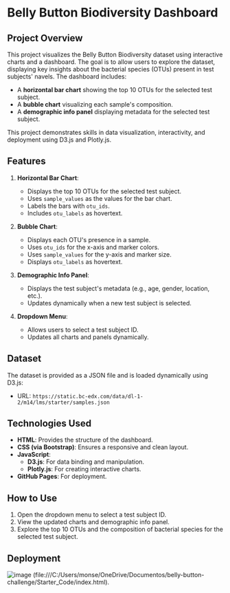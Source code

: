# Belly Button Biodiversity Dashboard

## Project Overview
This project visualizes the Belly Button Biodiversity dataset using interactive charts and a dashboard. The goal is to allow users to explore the dataset, displaying key insights about the bacterial species (OTUs) present in test subjects' navels. The dashboard includes:

- A **horizontal bar chart** showing the top 10 OTUs for the selected test subject.
- A **bubble chart** visualizing each sample's composition.
- A **demographic info panel** displaying metadata for the selected test subject.

This project demonstrates skills in data visualization, interactivity, and deployment using D3.js and Plotly.js.

## Features
1. **Horizontal Bar Chart**:
   - Displays the top 10 OTUs for the selected test subject.
   - Uses `sample_values` as the values for the bar chart.
   - Labels the bars with `otu_ids`.
   - Includes `otu_labels` as hovertext.

2. **Bubble Chart**:
   - Displays each OTU's presence in a sample.
   - Uses `otu_ids` for the x-axis and marker colors.
   - Uses `sample_values` for the y-axis and marker size.
   - Displays `otu_labels` as hovertext.

3. **Demographic Info Panel**:
   - Displays the test subject's metadata (e.g., age, gender, location, etc.).
   - Updates dynamically when a new test subject is selected.

4. **Dropdown Menu**:
   - Allows users to select a test subject ID.
   - Updates all charts and panels dynamically.

## Dataset
The dataset is provided as a JSON file and is loaded dynamically using D3.js:
- URL: `https://static.bc-edx.com/data/dl-1-2/m14/lms/starter/samples.json`

## Technologies Used
- **HTML**: Provides the structure of the dashboard.
- **CSS (via Bootstrap)**: Ensures a responsive and clean layout.
- **JavaScript**:
  - **D3.js**: For data binding and manipulation.
  - **Plotly.js**: For creating interactive charts.
- **GitHub Pages**: For deployment.

## How to Use
1. Open the dropdown menu to select a test subject ID.
2. View the updated charts and demographic info panel.
3. Explore the top 10 OTUs and the composition of bacterial species for the selected test subject.

## Deployment
![image](https://github.com/user-attachments/assets/33ac33c2-fb61-409e-9b54-3e66bb2b7efa)
(file:///C:/Users/monse/OneDrive/Documentos/belly-button-challenge/Starter_Code/index.html).

